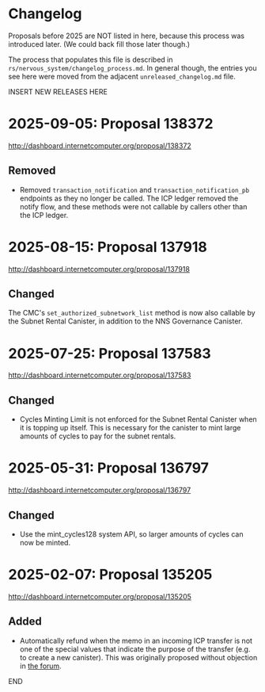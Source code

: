 # Changelog

Proposals before 2025 are NOT listed in here, because this process was
introduced later. (We could back fill those later though.)

The process that populates this file is described in
`rs/nervous_system/changelog_process.md`. In general though, the entries you see
here were moved from the adjacent `unreleased_changelog.md` file.


INSERT NEW RELEASES HERE


# 2025-09-05: Proposal 138372

http://dashboard.internetcomputer.org/proposal/138372

## Removed

- Removed `transaction_notification` and `transaction_notification_pb` endpoints as they
  no longer be called. The ICP ledger removed the notify flow, and these methods were not
  callable by callers other than the ICP ledger.


# 2025-08-15: Proposal 137918

http://dashboard.internetcomputer.org/proposal/137918

## Changed

The CMC's `set_authorized_subnetwork_list` method is now also callable by the Subnet Rental Canister, in addition to the NNS Governance Canister.


# 2025-07-25: Proposal 137583

http://dashboard.internetcomputer.org/proposal/137583

## Changed

* Cycles Minting Limit is not enforced for the Subnet Rental Canister when it is topping up itself.
  This is necessary for the canister to mint large amounts of cycles to pay for the subnet rentals.


# 2025-05-31: Proposal 136797

http://dashboard.internetcomputer.org/proposal/136797

## Changed

- Use the mint_cycles128 system API, so larger amounts of cycles can now be minted.


# 2025-02-07: Proposal 135205

http://dashboard.internetcomputer.org/proposal/135205

## Added

* Automatically refund when the memo in an incoming ICP transfer is not one of
  the special values that indicate the purpose of the transfer (e.g. to create a
  new canister). This was originally proposed without objection in [the forum].

[the forum]: https://forum.dfinity.org/t/extend-cycles-minting-canister-functionality/37749/2


END
